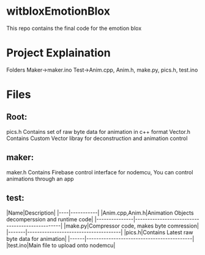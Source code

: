 # witbloxEmotionBlox
This repo contains the final code for the emotion blox

<h1>Project Explaination</h1>

Folders
Maker->maker.ino
Test->Anim.cpp, Anim.h, make.py, pics.h, test.ino

<h1>Files</h1>

<h2>Root:</h2>
    pics.h
        Contains set of raw byte data for animation in c++ format
    Vector.h
        Contains Custom Vector libray for deconstruction and animation control

<h2>maker:</h2>
    maker.h
        Contains Firebase control interface for nodemcu,
        You can control animations through an app

<h2>test:</h2>
    |Name|Description|
    |----|-----------|
    |Anim.cpp,Anim.h|Animation Objects decomperssion and runtime code|
    |---------------|------------------------------------------------|
    |make.py|Compressor code, makes byte comression|
    |-------|--------------------------------------|
    |pics.h|Contains Latest raw byte data for animation|
    |------|-------------------------------------------|
    |test.ino|Main file to upload onto nodemcu|